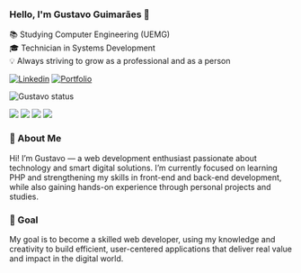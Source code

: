 ### Hello, I'm Gustavo Guimarães 👋

📚 Studying Computer Engineering (UEMG)  
🎓 Technician in Systems Development  
💡 Always striving to grow as a professional and as a person  

[![Linkedin](    https://img.shields.io/badge/LinkedIn-0077B5?style=for-the-badge&logo=linkedin&logoColor=white)](https://www.linkedin.com/in/gustavo-guimar%C3%A3es-de-sousa-0ba197301/) [![Portfolio](https://img.shields.io/badge/💼%20Portfolio-000?style=for-the-badge&logo=About.me&logoColor=white)](https://meusitecompleto.com/portfolio)


![Gustavo status](https://github-readme-stats.vercel.app/api?username=GustavoCodou&show_icons=true&theme=radical)


![](https://img.shields.io/badge/HTML-239120?style=for-the-badge&logo=html5&logoColor=white) ![](https://img.shields.io/badge/CSS-239120?&style=for-the-badge&logo=css3&logoColor=white) ![](https://img.shields.io/badge/JavaScript-F7DF1E?style=for-the-badge&logo=javascript&logoColor=black) ![](https://img.shields.io/badge/PHP-777BB4?style=for-the-badge&logo=php&logoColor=white)

### 🚀 About Me

Hi! I’m Gustavo — a web development enthusiast passionate about technology and smart digital solutions. I’m currently focused on learning PHP and strengthening my skills in front-end and back-end development, while also gaining hands-on experience through personal projects and studies.

### 🎯 Goal

My goal is to become a skilled web developer, using my knowledge and creativity to build efficient, user-centered applications that deliver real value and impact in the digital world.

